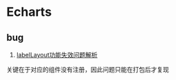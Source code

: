 # Echarts

## bug

1. [labelLayout功能失效问题解析](https://blog.gitcode.com/6acc41f756224cae16ad103be3804613.html)

关键在于对应的组件没有注册，因此问题只能在打包后才复现